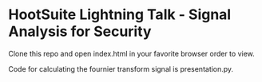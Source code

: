 # HootSuite Lightning Talk - Signal Analysis for Security

Clone this repo and open index.html in your favorite browser order to view.

Code for calculating the fournier transform signal is presentation.py.
